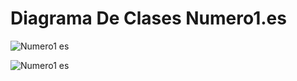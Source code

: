 # Diagrama De Clases Numero1.es

![Numero1 es](https://user-images.githubusercontent.com/56443132/81856935-ca806580-9561-11ea-8ed9-1e15ec559748.JPG)


![Numero1 es](https://user-images.githubusercontent.com/56443132/82624511-0dd27800-9be3-11ea-9476-c8934bbdf9f8.JPG)
